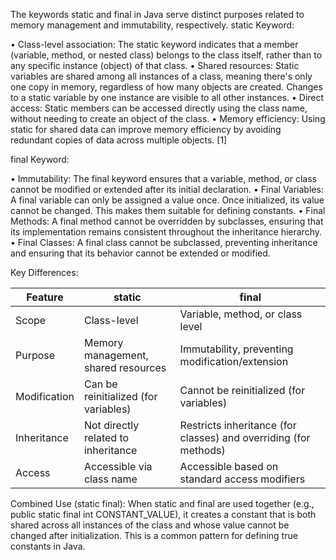 The keywords static and final in Java serve distinct purposes related to memory management and immutability, respectively. 
static Keyword: 

• Class-level association: The static keyword indicates that a member (variable, method, or nested class) belongs to the class itself, rather than to any specific instance (object) of that class. 
• Shared resources: Static variables are shared among all instances of a class, meaning there's only one copy in memory, regardless of how many objects are created. Changes to a static variable by one instance are visible to all other instances. 
• Direct access: Static members can be accessed directly using the class name, without needing to create an object of the class. 
• Memory efficiency: Using static for shared data can improve memory efficiency by avoiding redundant copies of data across multiple objects. [1]  

final Keyword: 

• Immutability: The final keyword ensures that a variable, method, or class cannot be modified or extended after its initial declaration. 
• Final Variables: A final variable can only be assigned a value once. Once initialized, its value cannot be changed. This makes them suitable for defining constants. 
• Final Methods: A final method cannot be overridden by subclasses, ensuring that its implementation remains consistent throughout the inheritance hierarchy. 
• Final Classes: A final class cannot be subclassed, preventing inheritance and ensuring that its behavior cannot be extended or modified. 

Key Differences: 

| Feature | static | final  |
| --- | --- | --- |
| Scope | Class-level | Variable, method, or class level  |
| Purpose | Memory management, shared resources | Immutability, preventing modification/extension  |
| Modification | Can be reinitialized (for variables) | Cannot be reinitialized (for variables)  |
| Inheritance | Not directly related to inheritance | Restricts inheritance (for classes) and overriding (for methods)  |
| Access | Accessible via class name | Accessible based on standard access modifiers  |

Combined Use (static final): 
When static and final are used together (e.g., public static final int CONSTANT_VALUE), it creates a constant that is both shared across all instances of the class and whose value cannot be changed after initialization. This is a common pattern for defining true constants in Java. 

